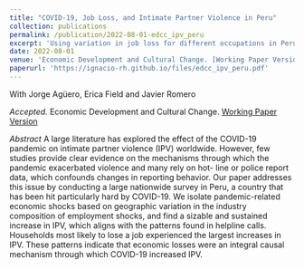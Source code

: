 ```yaml
---
title: "COVID-19, Job Loss, and Intimate Partner Violence in Peru"
collection: publications
permalink: /publication/2022-08-01-edcc_ipv_peru
excerpt: 'Using variation in job loss for different occupations in Perú, we find households with worse employment shocks experienced important decreases in income and increases in intimate partner violence during the COVID-19 pandemic. We document these households also had worse mental health outcomes during this time.'
date: 2022-08-01
venue: 'Economic Development and Cultural Change. [Working Paper Version](https://ignacio-rh.github.io/files/edcc_ipv_peru.pdf)'
paperurl: 'https://ignacio-rh.github.io/files/edcc_ipv_peru.pdf'
---
```


With Jorge Agüero, Erica Field and Javier Romero

_Accepted._ Economic Development and Cultural Change. [Working Paper Version](https://ignacio-rh.github.io/files/edcc_ipv_peru.pdf)

_Abstract_ A large literature has explored the effect of the COVID-19 pandemic on intimate partner violence (IPV) worldwide. However, few studies provide clear evidence on the mechanisms through which the pandemic exacerbated violence and many rely on hot- line or police report data, which confounds changes in reporting behavior. Our paper addresses this issue by conducting a large nationwide survey in Peru, a country that has been hit particularly hard by COVID-19. We isolate pandemic-related economic shocks based on geographic variation in the industry composition of employment shocks, and find a sizable and sustained increase in IPV, which aligns with the patterns found in helpline calls. Households most likely to lose a job experienced the largest increases in IPV. These patterns indicate that economic losses were an integral causal mechanism through which COVID-19 increased IPV.


